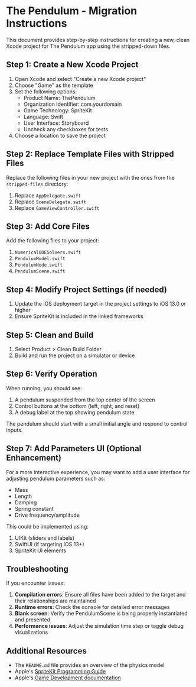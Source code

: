 # The Pendulum - Migration Instructions

This document provides step-by-step instructions for creating a new, clean Xcode project for The Pendulum app using the stripped-down files.

## Step 1: Create a New Xcode Project

1. Open Xcode and select "Create a new Xcode project"
2. Choose "Game" as the template
3. Set the following options:
   - Product Name: ThePendulum
   - Organization Identifier: com.yourdomain
   - Game Technology: SpriteKit
   - Language: Swift
   - User Interface: Storyboard
   - Uncheck any checkboxes for tests
4. Choose a location to save the project

## Step 2: Replace Template Files with Stripped Files

Replace the following files in your new project with the ones from the `stripped-files` directory:

1. Replace `AppDelegate.swift`
2. Replace `SceneDelegate.swift`
3. Replace `GameViewController.swift`

## Step 3: Add Core Files

Add the following files to your project:
1. `NumericalODESolvers.swift`
2. `PendulumModel.swift`
3. `PendulumNode.swift`
4. `PendulumScene.swift`

## Step 4: Modify Project Settings (if needed)

1. Update the iOS deployment target in the project settings to iOS 13.0 or higher
2. Ensure SpriteKit is included in the linked frameworks

## Step 5: Clean and Build

1. Select Product > Clean Build Folder
2. Build and run the project on a simulator or device

## Step 6: Verify Operation

When running, you should see:
1. A pendulum suspended from the top center of the screen
2. Control buttons at the bottom (left, right, and reset)
3. A debug label at the top showing pendulum state

The pendulum should start with a small initial angle and respond to control inputs.

## Step 7: Add Parameters UI (Optional Enhancement)

For a more interactive experience, you may want to add a user interface for adjusting pendulum parameters such as:
- Mass
- Length
- Damping
- Spring constant
- Drive frequency/amplitude

This could be implemented using:
1. UIKit (sliders and labels)
2. SwiftUI (if targeting iOS 13+)
3. SpriteKit UI elements

## Troubleshooting

If you encounter issues:

1. **Compilation errors**: Ensure all files have been added to the target and their relationships are maintained
2. **Runtime errors**: Check the console for detailed error messages
3. **Blank screen**: Verify the PendulumScene is being properly instantiated and presented
4. **Performance issues**: Adjust the simulation time step or toggle debug visualizations

## Additional Resources

- The `README.md` file provides an overview of the physics model
- Apple's [SpriteKit Programming Guide](https://developer.apple.com/spritekit/)
- Apple's [Game Development documentation](https://developer.apple.com/game-center/)